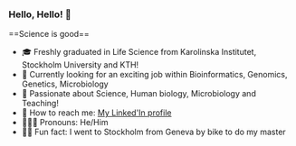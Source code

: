 ### Hello, Hello! 🌿

==Science is good==
- 🎓 Freshly graduated in Life Science from Karolinska Institutet, Stockholm University and KTH!
- 🧬 Currently looking for an exciting job within Bioinformatics, Genomics, Genetics, Microbiology
- 👯 Passionate about Science, Human biology, Microbiology and Teaching!
- 🎯 How to reach me: [My Linked'In profile](https://www.linkedin.com/in/eliott-bosshard/)
- 🤹🏼‍♂️ Pronouns: He/Him
- 🚴🏼 Fun fact: I went to Stockholm from Geneva by bike to do my master
